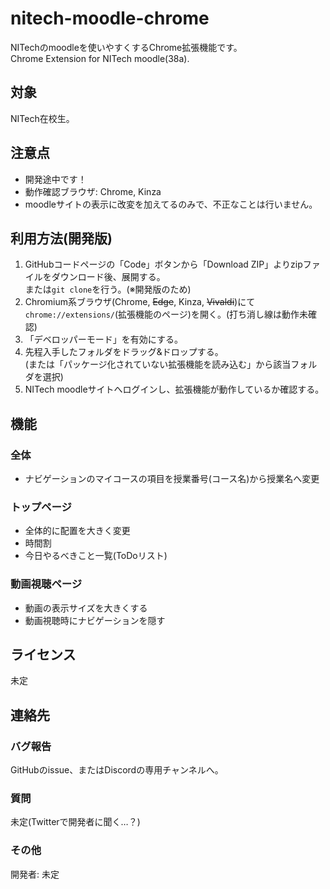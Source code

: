 # nitech-moodle-chrome
NITechのmoodleを使いやすくするChrome拡張機能です。<br>
Chrome Extension for NITech moodle(38a).

## 対象
NITech在校生。

## 注意点
- 開発途中です！
- 動作確認ブラウザ: Chrome, Kinza
- moodleサイトの表示に改変を加えてるのみで、不正なことは行いません。

## 利用方法(開発版)
1. GitHubコードページの「Code」ボタンから「Download ZIP」よりzipファイルをダウンロード後、展開する。<br>または```git clone```を行う。(※開発版のため)
1. Chromium系ブラウザ(Chrome, ~~Edge~~, Kinza, ~~Vivaldi~~)にて```chrome://extensions/```(拡張機能のページ)を開く。(打ち消し線は動作未確認)
1. 「デベロッパーモード」を有効にする。
1. 先程入手したフォルダをドラッグ&ドロップする。<br>(または「パッケージ化されていない拡張機能を読み込む」から該当フォルダを選択)
1. NITech moodleサイトへログインし、拡張機能が動作しているか確認する。

## 機能
### 全体
- ナビゲーションのマイコースの項目を授業番号(コース名)から授業名へ変更

### トップページ
- 全体的に配置を大きく変更
- 時間割
- 今日やるべきこと一覧(ToDoリスト)

### 動画視聴ページ
- 動画の表示サイズを大きくする
- 動画視聴時にナビゲーションを隠す

## ライセンス
未定

## 連絡先
### バグ報告
GitHubのissue、またはDiscordの専用チャンネルへ。

### 質問
未定(Twitterで開発者に聞く…？)

### その他
開発者: 未定

